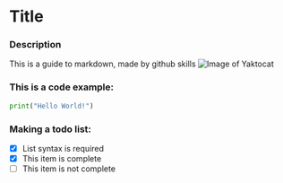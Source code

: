 #  Title
### Description
This is a guide to markdown, made by github skills
![Image of Yaktocat](https://octodex.github.com/images/yaktocat.png)

### This is a code example:
```Python
print("Hello World!")
```

### Making a todo list:
- [x] List syntax is required
- [x] This item is complete
- [ ] This item is not complete
